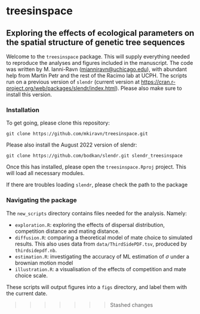 # treesinspace

## Exploring the effects of ecological parameters on the spatial structure of genetic tree sequences

Welcome to the `treesinspace` package. This will supply everything needed to reproduce the analyses and figures included in the manuscript. The code was written by M. Ianni-Ravn (mianniravn@uchicago.edu), with abundant help from Martin Petr and the rest of the Racimo lab at UCPH. The scripts run on a previous version of `slendr` (current version at https://cran.r-project.org/web/packages/slendr/index.html). Please also make sure to install this version.

### Installation

To get going, please clone this repository:

```
git clone https://github.com/mkiravn/treesinspace.git
```

Please also install the August 2022 version of slendr:

``` 
git clone https://github.com/bodkan/slendr.git slendr_treesinspace 
```

Once this has installed, please open the `treesinspace.Rproj` project. This will load all necessary modules.

If there are troubles loading `slendr`, please check the path to the package

### Navigating the package

The `new_scripts` directory contains files needed for the analysis. Namely:

* `exploration.R`: exploring the effects of dispersal distribution, competition distance and mating distance.
* `diffusion.R`: comparing a theoretical model of mate choice to simulated results. This also uses data from `data/ThirdSidePDF.tsv`, produced by `thirdsidepdf.nb`.
* `estimation.R`: investigating the accuracy of ML estimation of $\sigma$ under a brownian motion model
* `illustration.R`: a visualisation of the effects of competition and mate choice scale.

These scripts will output figures into a `figs` directory, and label them with the current date. 


>>>>>>> Stashed changes
